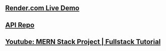 ## [Render.com Live Demo](https://ultra-mega-super-technotes.onrender.com)

## [API Repo](https://github.com/necelentano/technotes-backend)

## [Youtube: MERN Stack Project | Fullstack Tutorial](https://www.youtube.com/playlist?list=PL0Zuz27SZ-6P4dQUsoDatjEGpmBpcOW8V)
